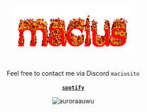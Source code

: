 <p align="center">
  <img width="270" height="101" src="https://raw.githubusercontent.com/0e8/0e8/main/macius.gif">
</p>
<h1></h1>  
<p align="center">Feel free to contact me via Discord <code>maciusito</code></p>
<p align="center">
  <code><strong><a href="https://open.spotify.com/user/vbsin99bxy8y8dfieb10nj4jb">spotify</a></strong></code>
</p>
<p align="center"> <img src="https://komarev.com/ghpvc/?username=0e8&label=Profile%20views&color=0e75b6&style=flat" alt="auroraauwu" /> </p>
